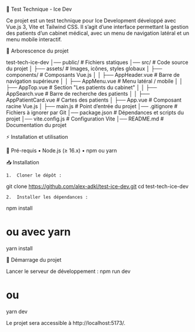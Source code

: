 📌 Test Technique - Ice Dev

Ce projet est un test technique pour Ice Development développé avec Vue.js 3, Vite et Tailwind CSS.
Il s’agit d’une interface permettant la gestion des patients d’un cabinet médical, avec un menu de navigation latéral et un menu mobile interactif.


📂 Arborescence du projet

test-tech-ice-dev
│── public/                # Fichiers statiques
│── src/                   # Code source du projet
│   ├── assets/            # Images, icônes, styles globaux
│   ├── components/        # Composants Vue.js
│   │   ├── AppHeader.vue  # Barre de navigation supérieure
│   │   ├── AppMenu.vue    # Menu latéral / mobile
│   │   ├── AppTop.vue     # Section "Les patients du cabinet"
│   │   ├── AppSearch.vue  # Barre de recherche des patients
│   │   ├── AppPatientCard.vue # Cartes des patients
│   ├── App.vue            # Composant racine Vue.js
│   ├── main.js            # Point d’entrée du projet
│── .gitignore             # Fichiers à ignorer par Git
│── package.json           # Dépendances et scripts du projet
│── vite.config.js         # Configuration Vite
│── README.md              # Documentation du projet


⚡ Installation et utilisation

🔧 Pré-requis
	•	Node.js (≥ 16.x)
	•	npm ou yarn

📥 Installation

	1.	Cloner le dépôt :
  git clone https://github.com/alex-adkl/test-ice-dev.git
  cd test-tech-ice-dev
  
	2.	Installer les dépendances :
  npm install
  # ou avec yarn
  yarn install

  🏃 Démarrage du projet

  Lancer le serveur de développement :
  npm run dev
  # ou
  yarn dev

  Le projet sera accessible à http://localhost:5173/.
